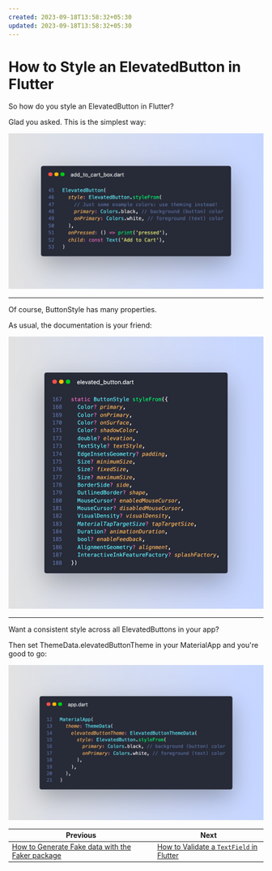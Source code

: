 ```yaml
---
created: 2023-09-18T13:58:32+05:30
updated: 2023-09-18T13:58:32+05:30
---
```

# How to Style an ElevatedButton in Flutter

So how do you style an ElevatedButton in Flutter?

Glad you asked. This is the simplest way:

![](012_elevated_button_style_from.png)

---

Of course, ButtonStyle has many properties.

As usual, the documentation is your friend:

![](012_elevated_button_style_from_decl.png)

---

Want a consistent style across all ElevatedButtons in your app?

Then set ThemeData.elevatedButtonTheme in your MaterialApp and you're good to go:

![](012_elevated_button_style_material.png)
 

| Previous | Next |
| -------- | ---- |
| [How to Generate Fake data with the Faker package](../0010-how-to-generate-fake-data-with-the-faker-package/index.md) | [How to Validate a `TextField` in Flutter](../0012-how-to-validate-a-textfield-in-flutter/index.md) |